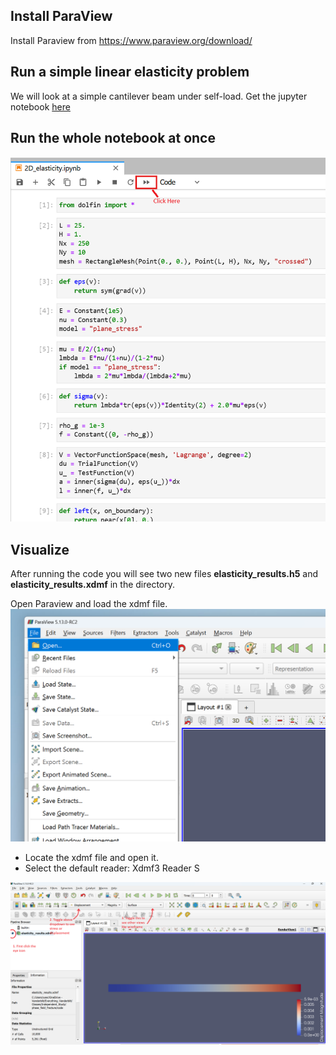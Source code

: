 ## Install ParaView
Install Paraview from <https://www.paraview.org/download/>

## Run a simple linear elasticity problem
We will look at a simple cantilever beam under self-load. Get the jupyter notebook [here](../quickstart_file/2D_elasticity.ipynb)

## Run the whole notebook at once 
![](../quickstart_file/S1.png)

## Visualize
After running the code you will see two new files **elasticity_results.h5** and **elasticity_results.xdmf** in the directory.

Open Paraview and load the xdmf file.
![alt text](../quickstart_file/image_1.png)

* Locate the xdmf file and open it.
* Select the default reader: Xdmf3 Reader S

![alt text](../quickstart_file/3.png)